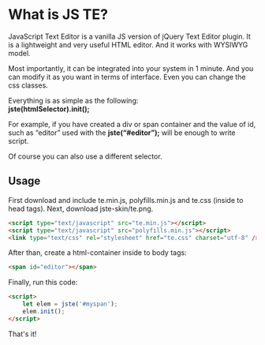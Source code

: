 ﻿What is JS TE?
==================

JavaScript Text Editor is a vanilla JS version of jQuery Text Editor plugin. It is a lightweight and very useful HTML editor. And it works with WYSIWYG model.

Most importantly, it can be integrated into your system in 1 minute. And you can modify it as you want in terms of interface. Even you can change the css classes.

Everything is as simple as the following:  
**jste(htmlSelector).init();**

For example, if you have created a div or span container and the value of id, such as “editor”
used with the **jste(“#editor”);** will be enough to write script.

Of course you can also use a different selector.

Usage
-----

First download and include te.min.js, polyfills.min.js and te.css (inside to head tags). Next, download jste-skin/te.png.

``` html
<script type="text/javascript" src="te.min.js"></script>
<script type="text/javascript" src="polyfills.min.js"></script>
<link type="text/css" rel="stylesheet" href="te.css" charset="utf-8" />
```

After than, create a html-container inside to body tags:

``` html
<span id="editor"></span>
```

Finally, run this code:
``` html
<script>
	let elem = jste('#myspan');
	elem.init();
</script>
```

That's it!